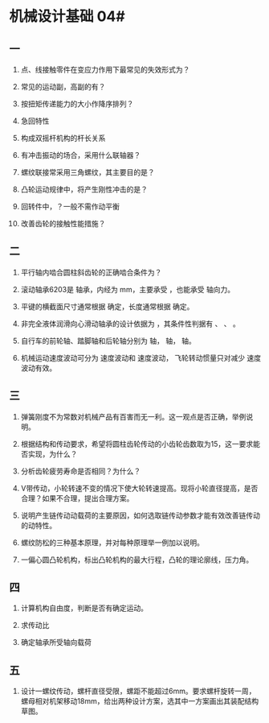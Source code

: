 # 机械设计基础 04#

## 一 ##
1. 点、线接触零件在变应力作用下最常见的失效形式为？

2. 常见的运动副，高副的有？

3. 按扭矩传递能力的大小作降序排列？

4. 急回特性

5. 构成双摇杆机构的杆长关系

6. 有冲击振动的场合，采用什么联轴器？

7. 螺纹联接常采用三角螺纹，其主要目的是？

8. 凸轮运动规律中，将产生刚性冲击的是？

9. 回转件中，？一般不需作动平衡

10. 改善齿轮的接触性能措施？

## 二 ##
1. 平行轴内啮合圆柱斜齿轮的正确啮合条件为？

2. 滚动轴承6203是 轴承，内经为 mm，主要承受 ，也能承受 轴向力。

3. 平键的横截面尺寸通常根据 确定，长度通常根据 确定。

4. 非完全液体润滑向心滑动轴承的设计依据为 ，其条件性判据有 、 、 。

5. 自行车的前轮轴、踏脚轴和后轮轴分别为 轴， 轴， 轴。

6. 机械运动速度波动可分为 速度波动和 速度波动， 飞轮转动惯量只对减少 速度波动有效。

## 三 ##
1. 弹簧刚度不为常数对机械产品有百害而无一利。这一观点是否正确，举例说明。

2. 根据结构和传动要求，希望将圆柱齿轮传动的小齿轮齿数取为15，这一要求能否实现，为什么？

3. 分析齿轮疲劳寿命是否相同？为什么？

4. V带传动，小轮转速不变的情况下使大轮转速提高。现将小轮直径提高，是否合理？如果不合理，提出合理方案。

5. 说明产生链传动动载荷的主要原因，如何选取链传动参数才能有效改善链传动的动特性。

6. 螺纹防松的三种基本原理，并对每种原理举一例加以说明。

7. 一偏心圆凸轮机构，标出凸轮机构的最大行程，凸轮的理论廓线，压力角。

## 四 ##
1. 计算机构自由度，判断是否有确定运动。

2. 求传动比

3. 确定轴承所受轴向载荷

## 五 ##
1. 设计一螺纹传动，螺杆直径受限，螺距不能超过6mm。要求螺杆旋转一周，螺母相对机架移动18mm，给出两种设计方案，选其中一方案画出其装配结构草图。